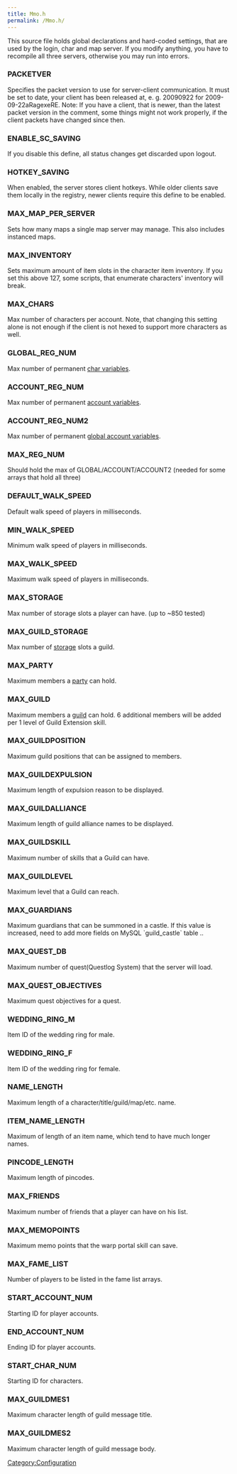 ```yaml
---
title: Mmo.h
permalink: /Mmo.h/
---
```


This source file holds global declarations and hard-coded settings, that are used by the login, char and map server. If you modify anything, you have to recompile all three servers, otherwise you may run into errors.

### PACKETVER

Specifies the packet version to use for server-client communication. It must be set to date, your client has been released at, e. g. 20090922 for 2009-09-22aRagexeRE. Note: If you have a client, that is newer, than the latest packet version in the comment, some things might not work properly, if the client packets have changed since then.

### ENABLE_SC_SAVING

If you disable this define, all status changes get discarded upon logout.

### HOTKEY_SAVING

When enabled, the server stores client hotkeys. While older clients save them locally in the registry, newer clients require this define to be enabled.

### MAX_MAP_PER_SERVER

Sets how many maps a single map server may manage. This also includes instanced maps.

### MAX_INVENTORY

Sets maximum amount of item slots in the character item inventory. If you set this above 127, some scripts, that enumerate characters' inventory will break.

### MAX_CHARS

Max number of characters per account. Note, that changing this setting alone is not enough if the client is not hexed to support more characters as well.

### GLOBAL_REG_NUM

Max number of permanent [char variables](Variables#Player_Variables).

### ACCOUNT_REG_NUM

Max number of permanent [account variables](Variables#Account_Variables).

### ACCOUNT_REG_NUM2

Max number of permanent [global account variables](Variables#Global_Account_Variables).

### MAX_REG_NUM

Should hold the max of GLOBAL/ACCOUNT/ACCOUNT2 (needed for some arrays that hold all three)

### DEFAULT_WALK_SPEED

Default walk speed of players in milliseconds.

### MIN_WALK_SPEED

Minimum walk speed of players in milliseconds.

### MAX_WALK_SPEED

Maximum walk speed of players in milliseconds.

### MAX_STORAGE

Max number of storage slots a player can have. (up to ~850 tested)

### MAX_GUILD_STORAGE

Max number of [storage](storage) slots a guild.

### MAX_PARTY

Maximum members a [party](party) can hold.

### MAX_GUILD

Maximum members a [guild](guild) can hold. 6 additional members will be added per 1 level of Guild Extension skill.

### MAX_GUILDPOSITION

Maximum guild positions that can be assigned to members.

### MAX_GUILDEXPULSION

Maximum length of expulsion reason to be displayed.

### MAX_GUILDALLIANCE

Maximum length of guild alliance names to be displayed.

### MAX_GUILDSKILL

Maximum number of skills that a Guild can have.

### MAX_GUILDLEVEL

Maximum level that a Guild can reach.

### MAX_GUARDIANS

Maximum guardians that can be summoned in a castle. If this value is increased, need to add more fields on MySQL \`guild_castle\` table ..

### MAX_QUEST_DB

Maximum number of quest(Questlog System) that the server will load.

### MAX_QUEST_OBJECTIVES

Maximum quest objectives for a quest.

### WEDDING_RING_M

Item ID of the wedding ring for male.

### WEDDING_RING_F

Item ID of the wedding ring for female.

### NAME_LENGTH

Maximum length of a character/title/guild/map/etc. name.

### ITEM_NAME_LENGTH

Maximum of length of an item name, which tend to have much longer names.

### PINCODE_LENGTH

Maximum length of pincodes.

### MAX_FRIENDS

Maximum number of friends that a player can have on his list.

### MAX_MEMOPOINTS

Maximum memo points that the warp portal skill can save.

### MAX_FAME_LIST

Number of players to be listed in the fame list arrays.

### START_ACCOUNT_NUM

Starting ID for player accounts.

### END_ACCOUNT_NUM

Ending ID for player accounts.

### START_CHAR_NUM

Starting ID for characters.

### MAX_GUILDMES1

Maximum character length of guild message title.

### MAX_GUILDMES2

Maximum character length of guild message body.

[Category:Configuration](Configuration)
